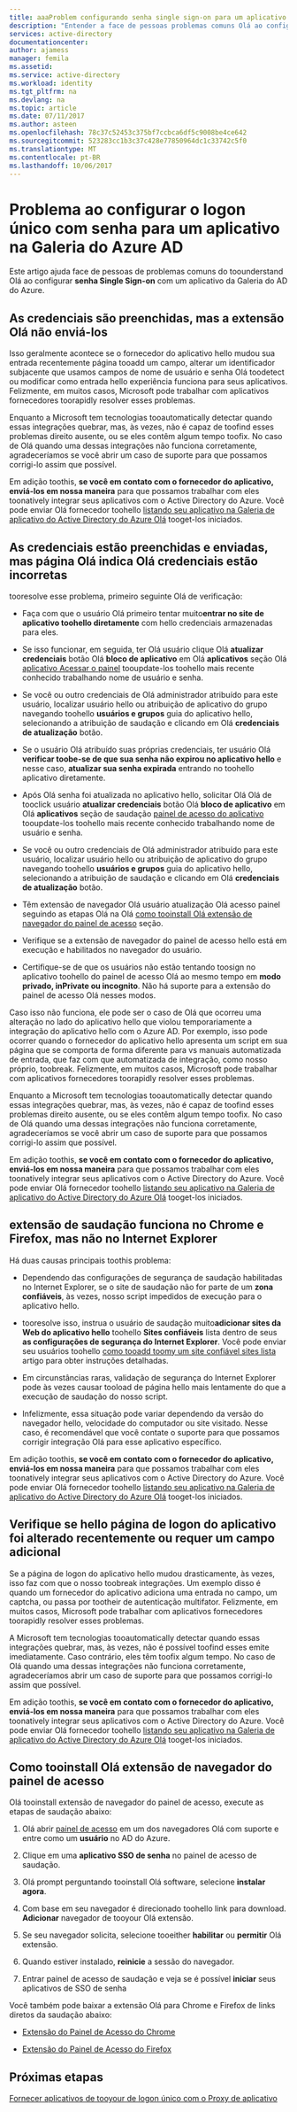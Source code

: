 ```yaml
---
title: aaaProblem configurando senha single sign-on para um aplicativo da Galeria do AD do Azure | Microsoft Docs
description: "Entender a face de pessoas problemas comuns Olá ao configurar logon único de senha para aplicativos que já estão listados no hello Galeria de aplicativos do Azure AD"
services: active-directory
documentationcenter: 
author: ajamess
manager: femila
ms.assetid: 
ms.service: active-directory
ms.workload: identity
ms.tgt_pltfrm: na
ms.devlang: na
ms.topic: article
ms.date: 07/11/2017
ms.author: asteen
ms.openlocfilehash: 78c37c52453c375bf7ccbca6df5c9008be4ce642
ms.sourcegitcommit: 523283cc1b3c37c428e77850964dc1c33742c5f0
ms.translationtype: MT
ms.contentlocale: pt-BR
ms.lasthandoff: 10/06/2017
---
```

# <a name="problem-configuring-password-single-sign-on-for-an-azure-ad-gallery-application"></a>Problema ao configurar o logon único com senha para um aplicativo na Galeria do Azure AD

Este artigo ajuda face de pessoas de problemas comuns do toounderstand Olá ao configurar **senha Single Sign-on** com um aplicativo da Galeria do AD do Azure.

## <a name="credentials-are-filled-in-but-hello-extension-does-not-submit-them"></a>As credenciais são preenchidas, mas a extensão Olá não enviá-los

Isso geralmente acontece se o fornecedor do aplicativo hello mudou sua entrada recentemente página tooadd um campo, alterar um identificador subjacente que usamos campos de nome de usuário e senha Olá toodetect ou modificar como entrada hello experiência funciona para seus aplicativos. Felizmente, em muitos casos, Microsoft pode trabalhar com aplicativos fornecedores toorapidly resolver esses problemas.

Enquanto a Microsoft tem tecnologias tooautomatically detectar quando essas integrações quebrar, mas, às vezes, não é capaz de toofind esses problemas direito ausente, ou se eles contêm algum tempo toofix. No caso de Olá quando uma dessas integrações não funciona corretamente, agradeceríamos se você abrir um caso de suporte para que possamos corrigi-lo assim que possível.

Em adição toothis, **se você em contato com o fornecedor do aplicativo,** **enviá-los em nossa maneira** para que possamos trabalhar com eles toonatively integrar seus aplicativos com o Active Directory do Azure. Você pode enviar Olá fornecedor toohello [listando seu aplicativo na Galeria de aplicativo do Active Directory do Azure Olá](https://docs.microsoft.com/azure/active-directory/develop/active-directory-app-gallery-listing) tooget-los iniciados.

## <a name="credentials-are-filled-in-and-submitted-but-hello-page-indicates-hello-credentials-are-incorrect"></a>As credenciais estão preenchidas e enviadas, mas página Olá indica Olá credenciais estão incorretas

tooresolve esse problema, primeiro seguinte Olá de verificação:

-   Faça com que o usuário Olá primeiro tentar muito**entrar no site de aplicativo toohello diretamente** com hello credenciais armazenadas para eles.

  * Se isso funcionar, em seguida, ter Olá usuário clique Olá **atualizar credenciais** botão Olá **bloco de aplicativo** em Olá **aplicativos** seção Olá [aplicativo Acessar o painel](https://myapps.microsoft.com/) tooupdate-los toohello mais recente conhecido trabalhando nome de usuário e senha.

   * Se você ou outro credenciais de Olá administrador atribuído para este usuário, localizar usuário hello ou atribuição de aplicativo do grupo navegando toohello **usuários e grupos** guia do aplicativo hello, selecionando a atribuição de saudação e clicando em Olá **credenciais de atualização** botão.

-   Se o usuário Olá atribuído suas próprias credenciais, ter usuário Olá **verificar toobe-se de que sua senha não expirou no aplicativo hello** e nesse caso, **atualizar sua senha expirada** entrando no toohello aplicativo diretamente.

   * Após Olá senha foi atualizada no aplicativo hello, solicitar Olá Olá de tooclick usuário **atualizar credenciais** botão Olá **bloco de aplicativo** em Olá **aplicativos** seção de saudação [painel de acesso do aplicativo](https://myapps.microsoft.com/) tooupdate-los toohello mais recente conhecido trabalhando nome de usuário e senha.

   * Se você ou outro credenciais de Olá administrador atribuído para este usuário, localizar usuário hello ou atribuição de aplicativo do grupo navegando toohello **usuários e grupos** guia do aplicativo hello, selecionando a atribuição de saudação e clicando em Olá **credenciais de atualização** botão.

-   Têm extensão de navegador Olá usuário atualização Olá acesso painel seguindo as etapas Olá na Olá [como tooinstall Olá extensão de navegador do painel de acesso](#how-to-install-the-access-panel-browser-extension) seção.

-   Verifique se a extensão de navegador do painel de acesso hello está em execução e habilitados no navegador do usuário.

-   Certifique-se de que os usuários não estão tentando toosign no aplicativo toohello do painel de acesso Olá ao mesmo tempo em **modo privado, inPrivate ou incognito**. Não há suporte para a extensão do painel de acesso Olá nesses modos.

Caso isso não funciona, ele pode ser o caso de Olá que ocorreu uma alteração no lado do aplicativo hello que violou temporariamente a integração do aplicativo hello com o Azure AD. Por exemplo, isso pode ocorrer quando o fornecedor do aplicativo hello apresenta um script em sua página que se comporta de forma diferente para vs manuais automatizada de entrada, que faz com que automatizada de integração, como nosso próprio, toobreak. Felizmente, em muitos casos, Microsoft pode trabalhar com aplicativos fornecedores toorapidly resolver esses problemas.

Enquanto a Microsoft tem tecnologias tooautomatically detectar quando essas integrações quebrar, mas, às vezes, não é capaz de toofind esses problemas direito ausente, ou se eles contêm algum tempo toofix. No caso de Olá quando uma dessas integrações não funciona corretamente, agradeceríamos se você abrir um caso de suporte para que possamos corrigi-lo assim que possível.

Em adição toothis, **se você em contato com o fornecedor do aplicativo,** **enviá-los em nossa maneira** para que possamos trabalhar com eles toonatively integrar seus aplicativos com o Active Directory do Azure. Você pode enviar Olá fornecedor toohello [listando seu aplicativo na Galeria de aplicativo do Active Directory do Azure Olá](https://docs.microsoft.com/azure/active-directory/develop/active-directory-app-gallery-listing) tooget-los iniciados.

## <a name="hello-extension-works-in-chrome-and-firefox-but-not-in-internet-explorer"></a>extensão de saudação funciona no Chrome e Firefox, mas não no Internet Explorer

Há duas causas principais toothis problema:

-   Dependendo das configurações de segurança de saudação habilitadas no Internet Explorer, se o site de saudação não for parte de um **zona confiáveis**, às vezes, nosso script impedidos de execução para o aplicativo hello.

  *  tooresolve isso, instrua o usuário de saudação muito**adicionar sites da Web do aplicativo hello** toohello **Sites confiáveis** lista dentro de seus **as configurações de segurança do Internet Explorer**. Você pode enviar seu usuários toohello [como tooadd toomy um site confiável sites lista](https://answers.microsoft.com/en-us/ie/forum/ie9-windows_7/how-do-i-add-a-site-to-my-trusted-sites-list/98cc77c8-b364-e011-8dfc-68b599b31bf5) artigo para obter instruções detalhadas.

-   Em circunstâncias raras, validação de segurança do Internet Explorer pode às vezes causar tooload de página hello mais lentamente do que a execução de saudação do nosso script.

   * Infelizmente, essa situação pode variar dependendo da versão do navegador hello, velocidade do computador ou site visitado. Nesse caso, é recomendável que você contate o suporte para que possamos corrigir integração Olá para esse aplicativo específico.

Em adição toothis, **se você em contato com o fornecedor do aplicativo,** **enviá-los em nossa maneira** para que possamos trabalhar com eles toonatively integrar seus aplicativos com o Active Directory do Azure. Você pode enviar Olá fornecedor toohello [listando seu aplicativo na Galeria de aplicativo do Active Directory do Azure Olá](https://docs.microsoft.com/azure/active-directory/develop/active-directory-app-gallery-listing) tooget-los iniciados.

## <a name="check-if-hello-applications-login-page-has-changed-recently-or-requires-an-additional-field"></a>Verifique se hello página de logon do aplicativo foi alterado recentemente ou requer um campo adicional

Se a página de logon do aplicativo hello mudou drasticamente, às vezes, isso faz com que o nosso toobreak integrações. Um exemplo disso é quando um fornecedor do aplicativo adiciona uma entrada no campo, um captcha, ou passa por tootheir de autenticação multifator. Felizmente, em muitos casos, Microsoft pode trabalhar com aplicativos fornecedores toorapidly resolver esses problemas.

A Microsoft tem tecnologias tooautomatically detectar quando essas integrações quebrar, mas, às vezes, não é possível toofind esses emite imediatamente. Caso contrário, eles têm toofix algum tempo. No caso de Olá quando uma dessas integrações não funciona corretamente, agradeceríamos abrir um caso de suporte para que possamos corrigi-lo assim que possível.

Em adição toothis, **se você em contato com o fornecedor do aplicativo,** **enviá-los em nossa maneira** para que possamos trabalhar com eles toonatively integrar seus aplicativos com o Active Directory do Azure. Você pode enviar Olá fornecedor toohello [listando seu aplicativo na Galeria de aplicativo do Active Directory do Azure Olá](https://docs.microsoft.com/azure/active-directory/develop/active-directory-app-gallery-listing) tooget-los iniciados.

## <a name="how-tooinstall-hello-access-panel-browser-extension"></a>Como tooinstall Olá extensão de navegador do painel de acesso

Olá tooinstall extensão de navegador do painel de acesso, execute as etapas de saudação abaixo:

1.  Olá abrir [painel de acesso](https://myapps.microsoft.com) em um dos navegadores Olá com suporte e entre como um **usuário** no AD do Azure.

2.  Clique em uma **aplicativo SSO de senha** no painel de acesso de saudação.

3.  Olá prompt perguntando tooinstall Olá software, selecione **instalar agora**.

4.  Com base em seu navegador é direcionado toohello link para download. **Adicionar** navegador de tooyour Olá extensão.

5.  Se seu navegador solicita, selecione tooeither **habilitar** ou **permitir** Olá extensão.

6.  Quando estiver instalado, **reinicie** a sessão do navegador.

7.  Entrar painel de acesso de saudação e veja se é possível **iniciar** seus aplicativos de SSO de senha

Você também pode baixar a extensão Olá para Chrome e Firefox de links diretos da saudação abaixo:

-   [Extensão do Painel de Acesso do Chrome](https://chrome.google.com/webstore/detail/access-panel-extension/ggjhpefgjjfobnfoldnjipclpcfbgbhl)

-   [Extensão do Painel de Acesso do Firefox](https://addons.mozilla.org/firefox/addon/access-panel-extension/)

## <a name="next-steps"></a>Próximas etapas
[Fornecer aplicativos de tooyour de logon único com o Proxy de aplicativo](active-directory-application-proxy-sso-using-kcd.md)

